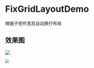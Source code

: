 # FixGridLayoutDemo
根据子控件宽高自动换行布局

## 效果图


![]('img/screenshot-1575353207723.jpg')

<image src="https://github.com/cnlisn/FixGridLayoutDemo/blob/master/img/screenshot-1575353207723.jpg" style="zoom:75%">

